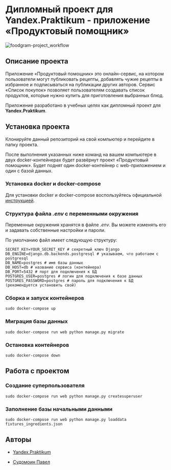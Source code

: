 # Дипломный проект для Yandex.Praktikum - приложение «Продуктовый помощник»

![foodgram-project_workflow](https://github.com/pavel-sudomoin/foodgram-project/workflows/foodgram-project_workflow/badge.svg)

## Описание проекта

Приложение «Продуктовый помощник» это онлайн-сервис, на котором пользователи могут публиковать рецепты, добавлять чужие рецепты в избранное и подписываться на публикации других авторов. Сервис «Список покупок» позволяет пользователям создавать список продуктов, которые нужно купить для приготовления выбранных блюд.

Приложение разработано в учебных целях как дипломный проект для **Yandex.Praktikum**.

## Установка проекта

Клонируйте данный репозиторий на свой компьютер и перейдите в папку проекта.

После выполнения указанных ниже команд на вашем компьютере в двух docker-контейнерах будет развёрнут проект «Продуктовый помощник». Будет поднят один docker-контейнер с web-приложением и один с базой данных.

### Установка docker и docker-compose

Для установки docker и docker-compose воспользуйтесь официальной [инструкцией](https://docs.docker.com/get-docker/).

### Структура файла *.env* с переменными окружения

Переменные окружения хранятся в файле *.env*. Вы можете изменять его и задавать собственные настройки и пароли.

По умолчанию файл имеет следующую структуру:

```
SECRET_KEY=YOUR_SECRET_KEY # секретный ключ Django
DB_ENGINE=django.db.backends.postgresql # указываем, что работаем с postgresql
DB_NAME=postgres # имя базы данных
DB_HOST=db # название сервиса (контейнера)
DB_PORT=5432 # порт для подключения к БД
POSTGRES_USER=postgres # логин для подключения к базе данных
POSTGRES_PASSWORD=postgres # пароль для подключения к БД (рекомендуется установить свой)
```

### Сборка и запуск контейнеров

<pre><code>sudo docker-compose up</code></pre>

### Миграция базы данных

<pre><code>sudo docker-compose run web python manage.py migrate</code></pre>

### Остановка контейнеров

<pre><code>sudo docker-compose down</code></pre>

## Работа с проектом

### Создание суперпользователя

<pre><code>sudo docker-compose run web python manage.py createsuperuser</code></pre>

### Заполнение базы начальными данными

<pre><code>sudo docker-compose run web python manage.py loaddata fixtures_ingredients.json</code></pre>

## Авторы

* [Yandex.Praktikum](https://praktikum.yandex.ru/)

* [Судомоин Павел](https://github.com/pavel-sudomoin/)
